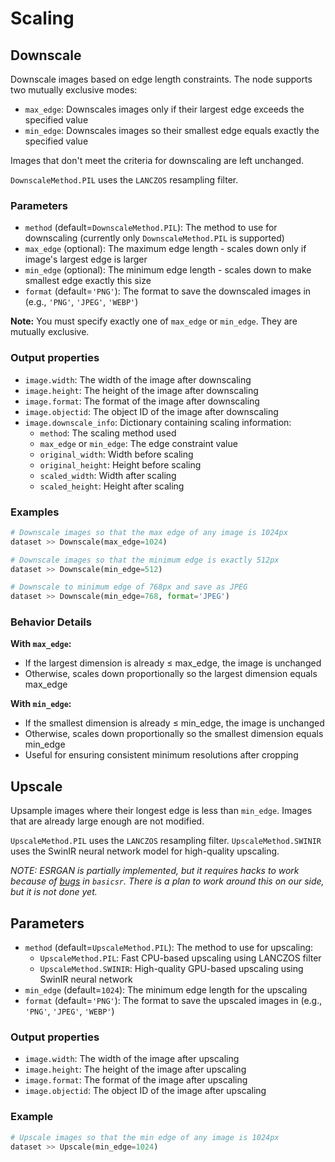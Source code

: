 # Scaling

## Downscale

Downscale images based on edge length constraints. The node supports two mutually exclusive modes:
- `max_edge`: Downscales images only if their largest edge exceeds the specified value
- `min_edge`: Downscales images so their smallest edge equals exactly the specified value

Images that don't meet the criteria for downscaling are left unchanged.

`DownscaleMethod.PIL` uses the `LANCZOS` resampling filter.

### Parameters

- `method` (default=`DownscaleMethod.PIL`): The method to use for downscaling (currently only `DownscaleMethod.PIL` is supported)
- `max_edge` (optional): The maximum edge length - scales down only if image's largest edge is larger
- `min_edge` (optional): The minimum edge length - scales down to make smallest edge exactly this size
- `format` (default=`'PNG'`): The format to save the downscaled images in (e.g., `'PNG'`, `'JPEG'`, `'WEBP'`)

**Note:** You must specify exactly one of `max_edge` or `min_edge`. They are mutually exclusive.

### Output properties

- `image.width`: The width of the image after downscaling
- `image.height`: The height of the image after downscaling
- `image.format`: The format of the image after downscaling
- `image.objectid`: The object ID of the image after downscaling
- `image.downscale_info`: Dictionary containing scaling information:
  - `method`: The scaling method used
  - `max_edge` or `min_edge`: The edge constraint value
  - `original_width`: Width before scaling
  - `original_height`: Height before scaling
  - `scaled_width`: Width after scaling
  - `scaled_height`: Height after scaling

### Examples

```python
# Downscale images so that the max edge of any image is 1024px
dataset >> Downscale(max_edge=1024)

# Downscale images so that the minimum edge is exactly 512px
dataset >> Downscale(min_edge=512)

# Downscale to minimum edge of 768px and save as JPEG
dataset >> Downscale(min_edge=768, format='JPEG')
```

### Behavior Details

**With `max_edge`:**
- If the largest dimension is already ≤ max_edge, the image is unchanged
- Otherwise, scales down proportionally so the largest dimension equals max_edge

**With `min_edge`:**
- If the smallest dimension is already ≤ min_edge, the image is unchanged
- Otherwise, scales down proportionally so the smallest dimension equals min_edge
- Useful for ensuring consistent minimum resolutions after cropping

## Upscale

Upsample images where their longest edge is less than `min_edge`. Images that are already large enough are not modified.

`UpscaleMethod.PIL` uses the `LANCZOS` resampling filter.
`UpscaleMethod.SWINIR` uses the SwinIR neural network model for high-quality upscaling.

_NOTE: ESRGAN is partially implemented, but it requires hacks to work because of [bugs](https://github.com/XPixelGroup/BasicSR/issues/533) in `basicsr`. There is a plan to work around this on our side, but it is not done yet._

## Parameters

- `method` (default=`UpscaleMethod.PIL`): The method to use for upscaling:
  - `UpscaleMethod.PIL`: Fast CPU-based upscaling using LANCZOS filter
  - `UpscaleMethod.SWINIR`: High-quality GPU-based upscaling using SwinIR neural network
- `min_edge` (default=`1024`): The minimum edge length for the upscaling
- `format` (default=`'PNG'`): The format to save the upscaled images in (e.g., `'PNG'`, `'JPEG'`, `'WEBP'`)

### Output properties

- `image.width`: The width of the image after upscaling
- `image.height`: The height of the image after upscaling
- `image.format`: The format of the image after upscaling
- `image.objectid`: The object ID of the image after upscaling

### Example

```python
# Upscale images so that the min edge of any image is 1024px
dataset >> Upscale(min_edge=1024)
```